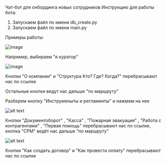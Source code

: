Чат-бот для онбординга новых сотрудников
Инструкцию для работы бота:
1. Запускаем файл по имени db_create.py
2. Запускаем файл по имени main.py











Примеры работы:





![image](https://github.com/user-attachments/assets/c5caf947-0f90-46a8-ad03-785f9c5f4764)




Например, выбираем "я куратор"




![image](https://github.com/user-attachments/assets/ea041c8d-9eea-4ca0-886e-222c00781839)


Кнопки "О компании" и "Структура Кто? Где? Когда?" перебрасывают нас по ссылке

Остальные кнопки ведут нас дальше "по маршруту"

Разберем кнопку "Инструменыты и регламенты" и нажмем на нее


![alt text](image-2.png)


Кнопки "Документоборот" , "Касса" , "Пожарная эвакуация" , "Работа с контрагентами" , "Первая помощь" перебрасывают нас по ссылке, кнопка "CPM" ведёт нас дальше "по маршруту"


![alt text](image-3.png)


Кнопки "Как создать договор" и "Как провести оплату" перебрасывают нас по ссылке
